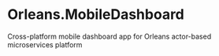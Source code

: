 # Orleans.MobileDashboard
Cross-platform mobile dashboard app for Orleans actor-based microservices platform


